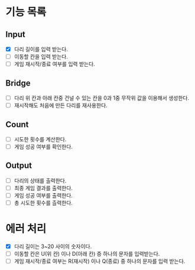 # 기능 목록

## Input

- [x] 다리 길이를 입력 받는다.
- [ ] 이동할 칸을 입력 받는다.
- [ ] 게임 재시작/종료 여부를 입력 받는다.

## Bridge
- [ ] 다리 위 칸과 아래 칸중 건널 수 있는 칸을 0과 1중 무작위 값을 이용해서 생성한다.
- [ ] 재시작해도 처음에 만든 다리를 재사용한다.

## Count
- [ ] 시도한 횟수를 계산한다.
- [ ] 게임 성공 여부를 확인한다.

## Output
- [ ] 다리의 상태를 출력한다.
- [ ] 최종 게임 결과를 출력한다.
- [ ] 게임 성공 여부를 출력한다.
- [ ] 총 시도한 횟수를 츨력한다.

# 에러 처리
- [x] 다리 길이는 3~20 사이의 숫자이다.
- [ ] 이동할 칸은 U(위 칸) 이나 D(아래 칸) 증 하나의 문자를 입력받는다.
- [ ] 게임 재시작/종료 여부는 R(재시작) 이나 Q(종료) 중 하나의 문자를 입력 받는다.